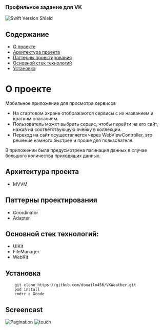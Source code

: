 ### Профильное задание для VK
![Swift Version Shield](https://img.shields.io/badge/Swift%205.9-FA7343?style=flat&logo=swift&logoColor=white)

## Содержание <!-- omit in toc -->

- [О проекте](#о-проекте)
- [Архитектура проекта](#архитектура-проекта)
- [Паттерны проектирования](#паттерны-проектирования)
- [Основной стек технологий](#основной-стек-технологий)
- [Установка](#установка)

# О проекте
Мобильное приложение для просмотра сервисов

- На стартовом экране отображаются сервисы с их названием и кратким опасанием.
- Пользователь может выбрать сервис, чтобы перейти на его сайт, нажав на соответствующую ячейку в коллекции.
- Переход на сайт осуществляется через WebViewController, это решение намного быстрее и проше для пользователя.

В приложении была предусмотрена пагинация данных в случае большого количества приходящих данных.

## Архитектура проекта
- MVVM

## Паттерны проектирования 

- Coordinator
- Adapter

## Основной стек технологий:

- UIKit
- FileManager
- WebKit

## Установка

```
    git clone https://github.com/donailo456/VKWeather.git
    pod install
    cmd+r в Xcode 
```

## Screencast
![Pagination](https://s9.gifyu.com/images/SVWB6.gif)  ![touch](https://s12.gifyu.com/images/SVcoy.gif)
